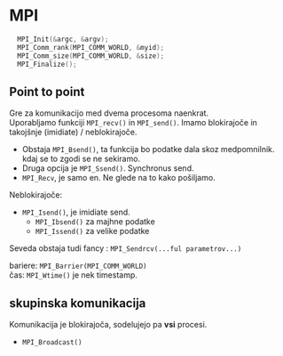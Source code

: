 # MPI

```c
  MPI_Init(&argc, &argv);
  MPI_Comm_rank(MPI_COMM_WORLD, &myid);
  MPI_Comm_size(MPI_COMM_WORLD, &size);
  MPI_Finalize();
```

## Point to point  
Gre za komunikacijo med dvema procesoma naenkrat.  
Uporabljamo funkciji `MPI_recv()` in `MPI_send()`. Imamo blokirajoče in takojšnje (imidiate) / neblokirajoče.  
- Obstaja  `MPI_Bsend()`, ta funkcija bo podatke dala skoz medpomnilnik. kdaj se to zgodi se ne sekiramo.  
- Druga opcija je `MPI_Ssend()`. Synchronus send.
- `MPI_Recv`, je samo en. Ne glede na to kako pošiljamo.

Neblokirajoče: 
- `MPI_Isend()`, je imidiate send.
  - `MPI_Ibsend()` za majhne podatke
  - `MPI_Issend()` za velike podatke

Seveda obstaja tudi fancy : `MPI_Sendrcv(...ful parametrov...)`

bariere: `MPI_Barrier(MPI_COMM_WORLD)`  
čas: `MPI_Wtime()` je nek timestamp.

## skupinska komunikacija
Komunikacija je blokirajoča, sodelujejo pa **vsi** procesi.
- `MPI_Broadcast()`